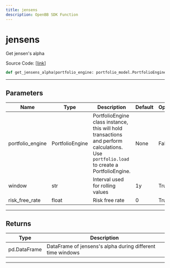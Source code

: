 ```yaml
---
title: jensens
description: OpenBB SDK Function
---
```


# jensens

Get jensen's alpha

Source Code: [[link](https://github.com/OpenBB-finance/OpenBBTerminal/tree/main/openbb_terminal/portfolio/portfolio_model.py#L1370)]
```python
def get_jensens_alpha(portfolio_engine: portfolio_model.PortfolioEngine, risk_free_rate: float = 0, window: str = "1y") -> None
```
---
## Parameters
| Name | Type | Description | Default | Optional |
| ---- | ---- | ----------- | ------- | -------- |
| portfolio_engine | PortfolioEngine | PortfolioEngine class instance, this will hold transactions and perform calculations.<br/>Use `portfolio.load` to create a PortfolioEngine. | None | False |
| window | str | Interval used for rolling values | 1y | True |
| risk_free_rate | float | Risk free rate | 0 | True |

---
## Returns
| Type | Description |
| ---- | ----------- |
| pd.DataFrame | DataFrame of jensens's alpha during different time windows |
---
